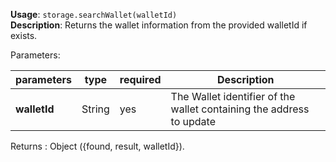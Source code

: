 **Usage**: `storage.searchWallet(walletId)`  
**Description**: Returns the wallet information from the provided walletId if exists.

Parameters:

| parameters   | type   | required | Description                                                          |
| ------------ | ------ | -------- | -------------------------------------------------------------------- |
| **walletId** | String | yes      | The Wallet identifier of the wallet containing the address to update |

Returns : Object ({found, result, walletId}).
